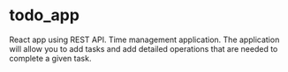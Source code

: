 # todo_app
React app using REST API. Time management application.
The application will allow you to add tasks and add detailed operations that are needed to complete a given task.
